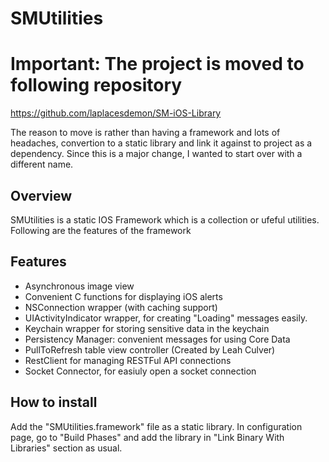 SMUtilities
===========

# Important: The project is moved to following repository

https://github.com/laplacesdemon/SM-iOS-Library

The reason to move is rather than having a framework and lots of headaches, convertion to a static library and link it against to project as a dependency.
Since this is a major change, I wanted to start over with a different name.

Overview
--------

SMUtilities is a static IOS Framework which is a collection or ufeful utilities. Following are the features of the framework

Features
--------

* Asynchronous image view
* Convenient C functions for displaying iOS alerts
* NSConnection wrapper (with caching support)
* UIActivityIndicator wrapper, for creating "Loading" messages easily.
* Keychain wrapper for storing sensitive data in the keychain
* Persistency Manager: convenient messages for using Core Data
* PullToRefresh table view controller (Created by Leah Culver)
* RestClient for managing RESTFul API connections
* Socket Connector, for easiuly open a socket connection

How to install
--------------

Add the "SMUtilities.framework" file as a static library. In configuration page, go to "Build Phases" and add the library in "Link Binary With Libraries" section as usual.
